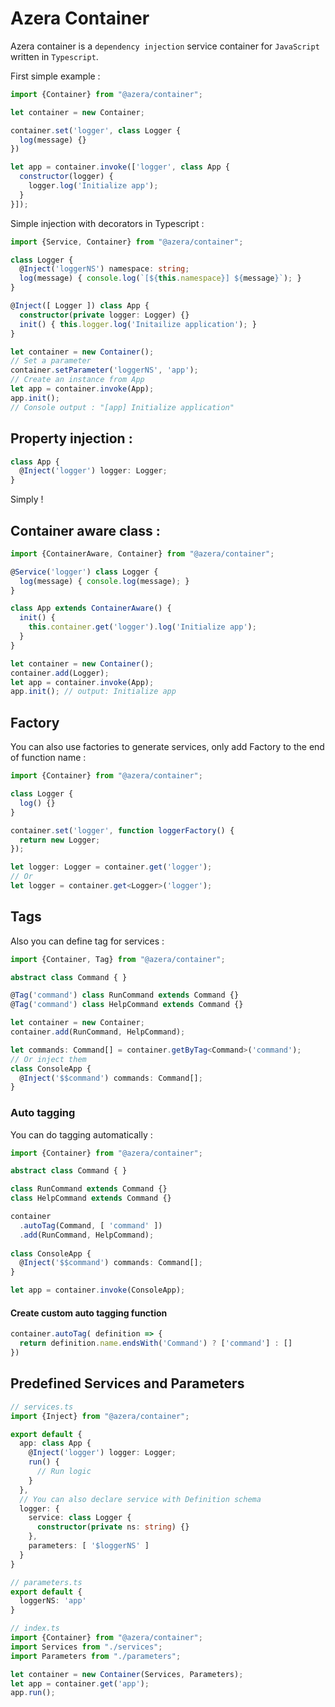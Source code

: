 # Azera Container
Azera container is a `dependency injection` service container for `JavaScript` written in `Typescript`.

First simple example :
```javascript
import {Container} from "@azera/container";

let container = new Container;

container.set('logger', class Logger {
  log(message) {}
})

let app = container.invoke(['logger', class App {
  constructor(logger) {
    logger.log('Initialize app');
  }
}]);
```

Simple injection with decorators in Typescript :
```typescript
import {Service, Container} from "@azera/container";

class Logger {
  @Inject('loggerNS') namespace: string;
  log(message) { console.log(`[${this.namespace}] ${message}`); }
}

@Inject([ Logger ]) class App {
  constructor(private logger: Logger) {}
  init() { this.logger.log('Initailize application'); }
}

let container = new Container();
// Set a parameter
container.setParameter('loggerNS', 'app');
// Create an instance from App
let app = container.invoke(App);
app.init();
// Console output : "[app] Initialize application"
```

## Property injection :
```typescript
class App {
  @Inject('logger') logger: Logger;
}
```
Simply !

## Container aware class :
```typescript
import {ContainerAware, Container} from "@azera/container";

@Service('logger') class Logger {
  log(message) { console.log(message); }
}

class App extends ContainerAware() {
  init() {
    this.container.get('logger').log('Initialize app');
  }
}

let container = new Container();
container.add(Logger);
let app = container.invoke(App);
app.init(); // output: Initialize app
```

## Factory
You can also use factories to generate services, only add Factory to the end of function name :
```typescript
import {Container} from "@azera/container";

class Logger {
  log() {}
}

container.set('logger', function loggerFactory() {
  return new Logger;
});

let logger: Logger = container.get('logger');
// Or
let logger = container.get<Logger>('logger');
```

## Tags
Also you can define tag for services :
```typescript
import {Container, Tag} from "@azera/container";

abstract class Command { }

@Tag('command') class RunCommand extends Command {}
@Tag('command') class HelpCommand extends Command {}

let container = new Container;
container.add(RunCommand, HelpCommand);

let commands: Command[] = container.getByTag<Command>('command');
// Or inject them
class ConsoleApp {
  @Inject('$$command') commands: Command[];
}
```

### Auto tagging
You can do tagging automatically :
```typescript
import {Container} from "@azera/container";

abstract class Command { }

class RunCommand extends Command {}
class HelpCommand extends Command {}

container
  .autoTag(Command, [ 'command' ])
  .add(RunCommand, HelpCommand);
  
class ConsoleApp {
  @Inject('$$command') commands: Command[];
}

let app = container.invoke(ConsoleApp);
```

#### Create custom auto tagging function
```typescript
container.autoTag( definition => {
  return definition.name.endsWith('Command') ? ['command'] : []
})
```

## Predefined Services and Parameters
```typescript
// services.ts
import {Inject} from "@azera/container";

export default {
  app: class App {
    @Inject('logger') logger: Logger;
    run() {
      // Run logic
    }
  },
  // You can also declare service with Definition schema
  logger: {
    service: class Logger {
      constructor(private ns: string) {}
    },
    parameters: [ '$loggerNS' ]
  }
}
```
```typescript
// parameters.ts
export default {
  loggerNS: 'app'
}
```
```typescript
// index.ts
import {Container} from "@azera/container";
import Services from "./services";
import Parameters from "./parameters";

let container = new Container(Services, Parameters);
let app = container.get('app');
app.run();
```